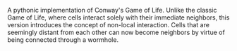 A pythonic implementation of Conway's Game of Life. Unlike the classic Game of Life,
where cells interact solely with their immediate neighbors, this version introduces the concept of non-local interaction. Cells
that are seemingly distant from each other can now become neighbors by virtue of being connected through a wormhole.
